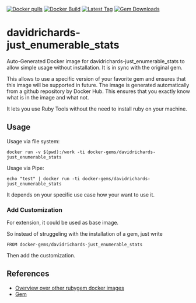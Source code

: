 [![Docker pulls](https://img.shields.io/docker/pulls/rubygem/davidrichards-just_enumerable_stats.svg)](https://hub.docker.com/r/rubygem/davidrichards-just_enumerable_stats/)
[![Docker Build](https://img.shields.io/docker/automated/rubygem/davidrichards-just_enumerable_stats.svg)](https://hub.docker.com/r/rubygem/davidrichards-just_enumerable_stats/)
[![Latest Tag](https://img.shields.io/github/tag/docker-rubygem/davidrichards-just_enumerable_stats.svg)](https://hub.docker.com/r/rubygem/davidrichards-just_enumerable_stats/)
[![Gem Downloads](https://img.shields.io/gem/dt/davidrichards-just_enumerable_stats.svg)](https://rubygems.org/gems/davidrichards-just_enumerable_stats/)
# davidrichards-just_enumerable_stats

Auto-Generated Docker image for davidrichards-just_enumerable_stats to allow simple usage without installation.
It is in sync with the original gem.

This allows to use a specific version of your favorite gem and ensures that this image will be supported in future.
The image is generated automatically from a github repository by Docker Hub.
This ensures that you exactly know what is in the image and what not.

It lets you use Ruby Tools without the need to install ruby on your machine.

## Usage

Usage via file system:

`docker run -v $(pwd):/work -ti docker-gems/davidrichards-just_enumerable_stats`

Usage via Pipe:

`echo "test" | docker run -ti docker-gems/davidrichards-just_enumerable_stats`

It depends on your specific use case how your want to use it.

### Add Customization

For extension, it could be used as base image.

So instead of struggeling with the installation of a gem, just write

`FROM docker-gems/davidrichards-just_enumerable_stats`

Then add the customization.

## References

 - [Overview over other rubygem docker images](https://github.com/thinkbot/docker-rubygem)
 - [Gem](https://rubygems.org/gems/davidrichards-just_enumerable_stats/)
